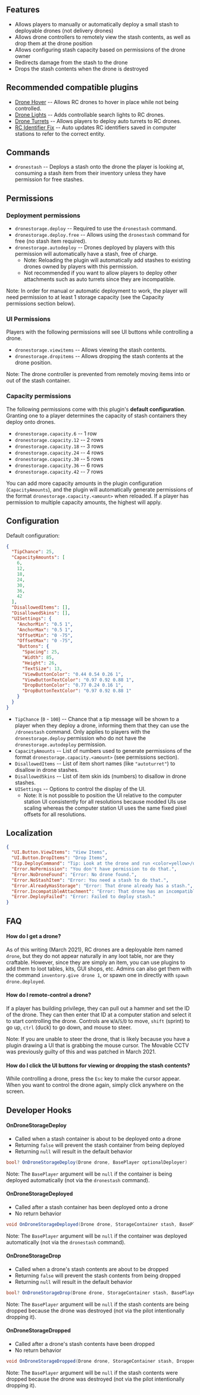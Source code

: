 ## Features

- Allows players to manually or automatically deploy a small stash to deployable drones (not delivery drones)
- Allows drone controllers to remotely view the stash contents, as well as drop them at the drone position
- Allows configuring stash capacity based on permissions of the drone owner
- Redirects damage from the stash to the drone
- Drops the stash contents when the drone is destroyed

## Recommended compatible plugins

- [Drone Hover](https://umod.org/plugins/drone-hover) -- Allows RC drones to hover in place while not being controlled.
- [Drone Lights](https://umod.org/plugins/drone-lights) -- Adds controllable search lights to RC drones.
- [Drone Turrets](https://umod.org/plugins/drone-turrets) -- Allows players to deploy auto turrets to RC drones.
- [RC Identifier Fix](https://umod.org/plugins/rc-identifier-fix) -- Auto updates RC identifiers saved in computer stations to refer to the correct entity.

## Commands

- `dronestash` -- Deploys a stash onto the drone the player is looking at, consuming a stash item from their inventory unless they have permission for free stashes.

## Permissions

### Deployment permissions

- `dronestorage.deploy` -- Required to use the `dronestash` command.
- `dronestorage.deploy.free` -- Allows using the `dronestash` command for free (no stash item required).
- `dronestorage.autodeploy` -- Drones deployed by players with this permission will automatically have a stash, free of charge.
  - Note: Reloading the plugin will automatically add stashes to existing drones owned by players with this permission.
  - Not recommended if you want to allow players to deploy other attachments such as auto turrets since they are incompatible.

Note: In order for manual or automatic deployment to work, the player will need permission to at least 1 storage capacity (see the Capacity permissions section below).

### UI Permissions

Players with the following permissions will see UI buttons while controlling a drone.

- `dronestorage.viewitems` -- Allows viewing the stash contents.
- `dronestorage.dropitems` -- Allows dropping the stash contents at the drone position.

Note: The drone controller is prevented from remotely moving items into or out of the stash container.

### Capacity permissions

The following permissions come with this plugin's **default configuration**. Granting one to a player determines the capacity of stash containers they deploy onto drones.

- `dronestorage.capacity.6` -- 1 row
- `dronestorage.capacity.12` -- 2 rows
- `dronestorage.capacity.18` -- 3 rows
- `dronestorage.capacity.24` -- 4 rows
- `dronestorage.capacity.30` -- 5 rows
- `dronestorage.capacity.36` -- 6 rows
- `dronestorage.capacity.42` -- 7 rows

You can add more capacity amounts in the plugin configuration (`CapacityAmounts`), and the plugin will automatically generate permissions of the format `dronestorage.capacity.<amount>` when reloaded. If a player has permission to multiple capacity amounts, the highest will apply.

## Configuration

Default configuration:

```json
{
  "TipChance": 25,
  "CapacityAmounts": [
    6,
    12,
    18,
    24,
    30,
    36,
    42
  ],
  "DisallowedItems": [],
  "DisallowedSkins": [],
  "UISettings": {
    "AnchorMin": "0.5 1",
    "AnchorMax": "0.5 1",
    "OffsetMin": "0 -75",
    "OffsetMax": "0 -75",
    "Buttons": {
      "Spacing": 25,
      "Width": 85,
      "Height": 26,
      "TextSize": 13,
      "ViewButtonColor": "0.44 0.54 0.26 1",
      "ViewButtonTextColor": "0.97 0.92 0.88 1",
      "DropButtonColor": "0.77 0.24 0.16 1",
      "DropButtonTextColor": "0.97 0.92 0.88 1"
    }
  }
}
```

- `TipChance` (`0` - `100`) -- Chance that a tip message will be shown to a player when they deploy a drone, informing them that they can use the `/dronestash` command. Only applies to players with the `dronestorage.deploy` permission who do not have the `dronestorage.autodeploy` permission.
- `CapacityAmounts` -- List of numbers used to generate permissions of the format `dronestorage.capacity.<amount>` (see permissions section).
- `DisallowedItems` -- List of item short names (like `"autoturret"`) to disallow in drone stashes.
- `DisallowedSkins` -- List of item skin ids (numbers) to disallow in drone stashes.
- `UISettings` -- Options to control the display of the UI.
  - Note: It is not possible to position the UI relative to the computer station UI consistently for all resolutions because modded UIs use scaling whereas the computer station UI uses the same fixed pixel offsets for all resolutions.

## Localization

```json
{
  "UI.Button.ViewItems": "View Items",
  "UI.Button.DropItems": "Drop Items",
  "Tip.DeployCommand": "Tip: Look at the drone and run <color=yellow>/dronestash</color> to deploy a stash.",
  "Error.NoPermission": "You don't have permission to do that.",
  "Error.NoDroneFound": "Error: No drone found.",
  "Error.NoStashItem": "Error: You need a stash to do that.",
  "Error.AlreadyHasStorage": "Error: That drone already has a stash.",
  "Error.IncompatibleAttachment": "Error: That drone has an incompatible attachment.",
  "Error.DeployFailed": "Error: Failed to deploy stash."
}
```

## FAQ

#### How do I get a drone?

As of this writing (March 2021), RC drones are a deployable item named `drone`, but they do not appear naturally in any loot table, nor are they craftable. However, since they are simply an item, you can use plugins to add them to loot tables, kits, GUI shops, etc. Admins can also get them with the command `inventory.give drone 1`, or spawn one in directly with `spawn drone.deployed`.

#### How do I remote-control a drone?

If a player has building privilege, they can pull out a hammer and set the ID of the drone. They can then enter that ID at a computer station and select it to start controlling the drone. Controls are `W`/`A`/`S`/`D` to move, `shift` (sprint) to go up, `ctrl` (duck) to go down, and mouse to steer.

Note: If you are unable to steer the drone, that is likely because you have a plugin drawing a UI that is grabbing the mouse cursor. The Movable CCTV was previously guilty of this and was patched in March 2021.

#### How do I click the UI buttons for viewing or dropping the stash contents?

While controlling a drone, press the `Esc` key to make the cursor appear. When you want to control the drone again, simply click anywhere on the screen.

## Developer Hooks

#### OnDroneStorageDeploy

- Called when a stash container is about to be deployed onto a drone
- Returning `false` will prevent the stash container from being deployed
- Returning `null` will result in the default behavior

```csharp
bool? OnDroneStorageDeploy(Drone drone, BasePlayer optionalDeployer)
```

Note: The `BasePlayer` argument will be `null` if the container is being deployed automatically (not via the `dronestash` command).

#### OnDroneStorageDeployed

- Called after a stash container has been deployed onto a drone
- No return behavior

```csharp
void OnDroneStorageDeployed(Drone drone, StorageContainer stash, BasePlayer optionalDeployer)
```

Note: The `BasePlayer` argument will be `null` if the container was deployed automatically (not via the `dronestash` command).

#### OnDroneStorageDrop

- Called when a drone's stash contents are about to be dropped
- Returning `false` will prevent the stash contents from being dropped
- Returning `null` will result in the default behavior

```csharp
bool? OnDroneStorageDrop(Drone drone, StorageContainer stash, BasePlayer optionalPilot)
```

Note: The `BasePlayer` argument will be `null` if the stash contents are being dropped because the drone was destroyed (not via the pilot intentionally dropping it).

#### OnDroneStorageDropped

- Called after a drone's stash contents have been dropped
- No return behavior

```csharp
void OnDroneStorageDropped(Drone drone, StorageContainer stash, DroppedItemContainer dropContainer, BasePlayer optionalPilot)
```

Note: The `BasePlayer` argument will be `null` if the stash contents were dropped because the drone was destroyed (not via the pilot intentionally dropping it).
